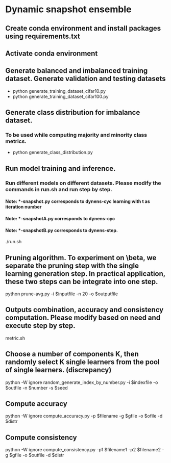 # Dynamic snapshot ensemble

## Create conda environment and install packages using requirements.txt
## Activate conda environment

## Generate balanced and imbalanced training dataset. Generate validation and testing datasets
- python generate_training_dataset_cifar10.py
- python generate_training_dataset_cifar100.py

## Generate class distribution for imbalance dataset. 
### To be used while computing majority and minority class metrics. 
- python generate_class_distribution.py

## Run model training and inference. 
### Run different models on different datasets. Please modify the commands in run.sh and run step by step.
#### Note: *-snapshot.py corresponds to dynens-cyc learning with t as iteration number
#### Note: *-snapshotA.py corresponds to dynens-cyc
#### Note: *-snapshotB.py corresponds to dynens-step. 
./run.sh

## Pruning algorithm. To experiment on \beta, we separate the pruning step with the single learning generation step. In practical application, these two steps can be integrate into one step.
python prune-avg.py -i $inputfile -n 20 -o $outputfile

## Outputs combination, accuracy and consistency computation. Please modify based on need and execute step by step.
metric.sh

## Choose a number of components K, then randomly select K single learners from the pool of single learners. (discrepancy)
python -W ignore random_generate_index_by_number.py -i $indexfile -o $outfile -n $number -s $seed

## Compute accuracy
python -W ignore compute_accuracy.py -p $filename -g $gfile -o $ofile -d $distr

## Compute consistency
python -W ignore compute_consistency.py -p1 $filename1 -p2 $filename2 -g $gfile -o $outfile -d $distr
